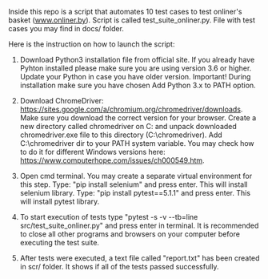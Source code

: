 Inside this repo is a script that automates 10 test cases to test onliner's basket (www.onliner.by). Script is called test_suite_onliner.py. File with test cases you may find in docs/ folder. 

Here is the instruction on how to launch the script:

1. Download Python3 installation file from official site. 
If you already have Pyhton installed please make sure you are using version 3.6 or higher. Update your Python in case you have older version. Important! During installation make sure you have chosen Add Python 3.x to PATH option.

2. Download ChromeDriver: https://sites.google.com/a/chromium.org/chromedriver/downloads.
Make sure you download the correct version for your browser. Create a new directory called chromedriver on C: and unpack downloaded chromedriver.exe file to this directory (C:\chromedriver). Add C:\chromedriver dir to your PATH system variable. You may check how to do it for different Windows versions here: 
https://www.computerhope.com/issues/ch000549.htm. 

3. Open cmd terminal.
You may create a separate virtual environment for this step.
Type: "pip install selenium" and press enter. This will install selenium library.
Type: "pip install pytest==5.1.1" and press enter. This will install pytest library.

4. To start execution of tests type "pytest -s -v --tb=line src/test_suite_onliner.py" and press enter in terminal. It is recommended to close all other programs and browsers on your computer before executing the test suite. 

5. After tests were executed, a text file called "report.txt" has been created in scr/ folder. It shows if all of the tests passed successfully.
